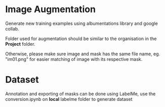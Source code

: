 # Image Augmentation
Generate new training examples using albumentations library and google collab.

Folder used for augmentation should be similar to the organisation in the **Project** folder.

Otherwise, please make sure image and mask has the same file name, eg. "im01.png" for easier matching of image with its respective mask.

# Dataset
Annotation and exporting of masks can be done using LabelMe, use the conversion.ipynb on **local** labelme folder to generate dataset
